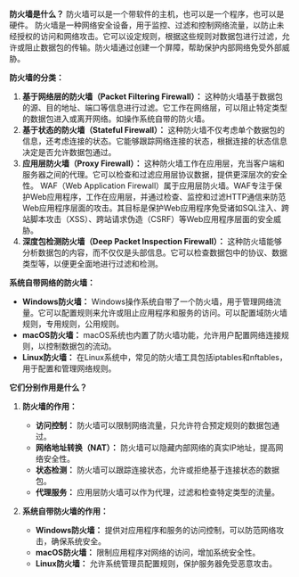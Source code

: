 **防火墙是什么？**
防火墙可以是一个带软件的主机，也可以是一个程序，也可以是硬件。
防火墙是一种网络安全设备，用于监控、过滤和控制网络流量，以防止未经授权的访问和网络攻击。它可以设定规则，根据这些规则对数据包进行过滤，允许或阻止数据包的传输。防火墙通过创建一个屏障，帮助保护内部网络免受外部威胁。

**防火墙的分类：**

1. **基于网络层的防火墙（Packet Filtering Firewall）：** 这种防火墙基于数据包的源、目的地址、端口等信息进行过滤。它工作在网络层，可以阻止特定类型的数据包进入或离开网络。如操作系统自带的防火墙。
2. **基于状态的防火墙（Stateful Firewall）：** 这种防火墙不仅考虑单个数据包的信息，还考虑连接的状态。它能够跟踪网络连接的状态，根据连接的状态信息决定是否允许数据包通过。
3. **应用层防火墙（Proxy Firewall）：** 这种防火墙工作在应用层，充当客户端和服务器之间的代理。它可以检查和过滤应用层协议数据，提供更深层次的安全性。
WAF（Web Application Firewall）属于应用层防火墙。WAF专注于保护Web应用程序，工作在应用层，并通过检查、监控和过滤HTTP通信来防范Web应用程序层面的攻击。其目标是保护Web应用程序免受诸如SQL注入、跨站脚本攻击（XSS）、跨站请求伪造（CSRF）等Web应用程序层面的安全威胁。
4. **深度包检测防火墙（Deep Packet Inspection Firewall）：** 这种防火墙能够分析数据包的内容，而不仅仅是头部信息。它可以检查数据包中的协议、数据类型等，以便更全面地进行过滤和检测。

**系统自带网络的防火墙：**
* **Windows防火墙：** Windows操作系统自带了一个防火墙，用于管理网络流量。它可以配置规则来允许或阻止应用程序和服务的访问。可以配置域防火墙规则，专用规则，公用规则。
* **macOS防火墙：** macOS系统也内置了防火墙功能，允许用户配置网络连接规则，以控制数据包的流动。
* **Linux防火墙：** 在Linux系统中，常见的防火墙工具包括iptables和nftables，用于配置和管理网络规则。

**它们分别作用是什么？**

1. **防火墙的作用：**

   * **访问控制：** 防火墙可以限制网络流量，只允许符合预定规则的数据包通过。
   * **网络地址转换（NAT）：** 防火墙可以隐藏内部网络的真实IP地址，提高网络安全性。
   * **状态检测：** 防火墙可以跟踪连接状态，允许或拒绝基于连接状态的数据包。
   * **代理服务：** 应用层防火墙可以作为代理，过滤和检查特定类型的流量。

2. **系统自带防火墙的作用：**

   * **Windows防火墙：** 提供对应用程序和服务的访问控制，可以防范网络攻击，确保系统安全。
   * **macOS防火墙：** 限制应用程序对网络的访问，增加系统安全性。
   * **Linux防火墙：** 允许系统管理员配置规则，保护服务器免受恶意攻击。

